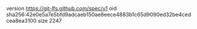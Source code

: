 version https://git-lfs.github.com/spec/v1
oid sha256:42e0e5a7e5bfd9adcaeb150ae8eece4883b1c65d9090ed32be4cedcea8ea3100
size 2247
